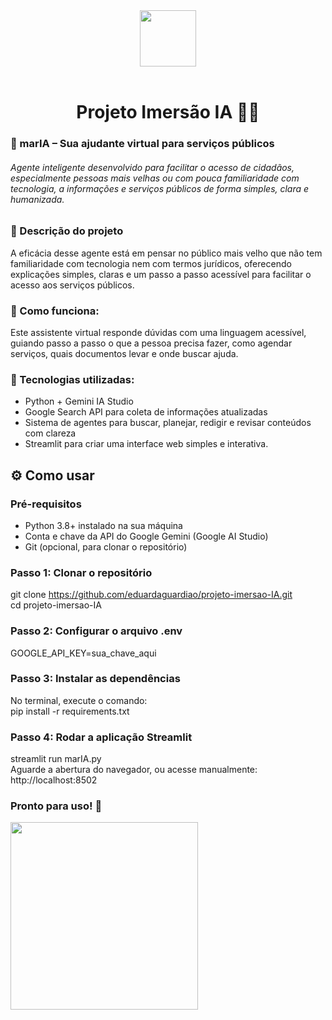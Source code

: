 <div align="center">
  <img src="https://github.com/user-attachments/assets/5ba17ac9-e440-4f5b-8fd9-5aa1e15ac740" height="90px"/>
</div>

</br>

<h1 align="center">
  Projeto Imersão IA 🤖🧠
</h1>

<h3>
  🤖 marIA – Sua ajudante virtual para serviços públicos
</h3>
 
<h6>
  Agente inteligente desenvolvido para facilitar o acesso de cidadãos, especialmente pessoas mais velhas ou com pouca familiaridade com tecnologia, a informações e serviços públicos de forma    simples, clara e humanizada.
</h6>


### 📌 Descrição do projeto
A eficácia desse agente está em pensar no público mais velho que não tem familiaridade com tecnologia nem com termos jurídicos, oferecendo explicações simples, claras e um passo a passo acessível para facilitar o acesso aos serviços públicos.

### 💬 Como funciona:
Este assistente virtual responde dúvidas com uma linguagem acessível, guiando passo a passo o que a pessoa precisa fazer, como agendar serviços, quais documentos levar e onde buscar ajuda.

### 🔧 Tecnologias utilizadas:
- Python + Gemini IA Studio  
- Google Search API para coleta de informações atualizadas  
- Sistema de agentes para buscar, planejar, redigir e revisar conteúdos com clareza
- Streamlit para criar uma interface web simples e interativa.

##  ⚙️ Como usar
### Pré-requisitos
- Python 3.8+ instalado na sua máquina
- Conta e chave da API do Google Gemini (Google AI Studio)
- Git (opcional, para clonar o repositório)

### Passo 1: Clonar o repositório 
git clone https://github.com/eduardaguardiao/projeto-imersao-IA.git </br>
cd projeto-imersao-IA

### Passo 2: Configurar o arquivo .env
GOOGLE_API_KEY=sua_chave_aqui

### Passo 3: Instalar as dependências
No terminal, execute o comando: </br>
pip install -r requirements.txt

### Passo 4: Rodar a aplicação Streamlit
streamlit run marIA.py </br>
Aguarde a abertura do navegador, ou acesse manualmente: </br>
http://localhost:8502

### Pronto para uso! 🥂
<div align="start">
  <img src="https://github.com/user-attachments/assets/e81fc624-dd52-4d17-bb12-6ea41ec108df" height="300px"/>
</div>



